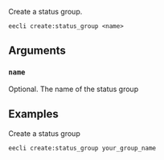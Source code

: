 Create a status group.

```
eecli create:status_group <name>
```

## Arguments

### `name`

Optional. The name of the status group

## Examples

Create a status group

```
eecli create:status_group your_group_name
```